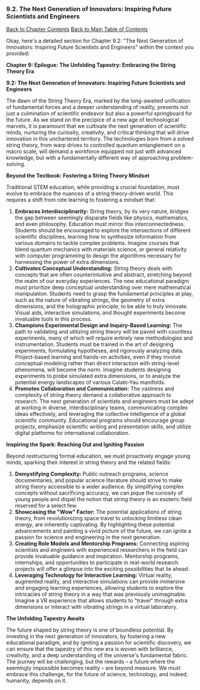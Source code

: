 ### 9.2. The Next Generation of Innovators: Inspiring Future Scientists and Engineers

[Back to Chapter Contents](#chapter-9-contents)
[Back to Main Table of Contents](#table-of-contents)

Okay, here's a detailed section for Chapter 9.2: "The Next Generation of Innovators: Inspiring Future Scientists and Engineers" within the context you provided:

**Chapter 9: Epilogue: The Unfolding Tapestry: Embracing the String Theory Era**

**9.2: The Next Generation of Innovators: Inspiring Future Scientists and Engineers**

The dawn of the String Theory Era, marked by the long-awaited unification of fundamental forces and a deeper understanding of reality, presents not just a culmination of scientific endeavor but also a powerful springboard for the future. As we stand on the precipice of a new age of technological marvels, it is paramount that we cultivate the next generation of scientific minds, nurturing the curiosity, creativity, and critical thinking that will drive innovation in this unchartered territory. The technologies born from a solved string theory, from warp drives to controlled quantum entanglement on a macro scale, will demand a workforce equipped not just with advanced knowledge, but with a fundamentally different way of approaching problem-solving.

**Beyond the Textbook: Fostering a String Theory Mindset**

Traditional STEM education, while providing a crucial foundation, must evolve to embrace the nuances of a string theory-driven world. This requires a shift from rote learning to fostering a mindset that:

1. **Embraces Interdisciplinarity:** String theory, by its very nature, bridges the gap between seemingly disparate fields like physics, mathematics, and even philosophy. Education must mirror this interconnectedness. Students should be encouraged to explore the intersections of different scientific disciplines, learning how to synthesize information from various domains to tackle complex problems. Imagine courses that blend quantum mechanics with materials science, or general relativity with computer programming to design the algorithms necessary for harnessing the power of extra dimensions.
2. **Cultivates Conceptual Understanding:** String theory deals with concepts that are often counterintuitive and abstract, stretching beyond the realm of our everyday experiences. The new educational paradigm must prioritize deep conceptual understanding over mere mathematical manipulation. Students need to grasp the fundamental principles at play, such as the nature of vibrating strings, the geometry of extra dimensions, and the holographic principle, to be able to truly innovate. Visual aids, interactive simulations, and thought experiments become invaluable tools in this process.
3. **Champions Experimental Design and Inquiry-Based Learning:** The path to validating and utilizing string theory will be paved with countless experiments, many of which will require entirely new methodologies and instrumentation. Students must be trained in the art of designing experiments, formulating hypotheses, and rigorously analyzing data. Project-based learning and hands-on activities, even if they involve conceptual modeling rather than direct interaction with string-level phenomena, will become the norm. Imagine students designing experiments to probe simulated extra dimensions, or to analyze the potential energy landscapes of various Calabi-Yau manifolds.
4. **Promotes Collaboration and Communication:**  The vastness and complexity of string theory demand a collaborative approach to research. The next generation of scientists and engineers must be adept at working in diverse, interdisciplinary teams, communicating complex ideas effectively, and leveraging the collective intelligence of a global scientific community. Educational programs should encourage group projects, emphasize scientific writing and presentation skills, and utilize digital platforms for international collaboration.

**Inspiring the Spark: Reaching Out and Igniting Passion**

Beyond restructuring formal education, we must proactively engage young minds, sparking their interest in string theory and the related fields:

1. **Demystifying Complexity:**  Public outreach programs, science documentaries, and popular science literature should strive to make string theory accessible to a wider audience. By simplifying complex concepts without sacrificing accuracy, we can pique the curiosity of young people and dispel the notion that string theory is an esoteric field reserved for a select few.
2. **Showcasing the "Wow" Factor:**  The potential applications of string theory, from revolutionizing space travel to unlocking limitless clean energy, are inherently captivating. By highlighting these potential advancements and painting a vivid picture of the future, we can ignite a passion for science and engineering in the next generation.
3. **Creating Role Models and Mentorship Programs:**  Connecting aspiring scientists and engineers with experienced researchers in the field can provide invaluable guidance and inspiration. Mentorship programs, internships, and opportunities to participate in real-world research projects will offer a glimpse into the exciting possibilities that lie ahead.
4. **Leveraging Technology for Interactive Learning:**  Virtual reality, augmented reality, and interactive simulations can provide immersive and engaging learning experiences, allowing students to explore the intricacies of string theory in a way that was previously unimaginable. Imagine a VR experience that allows students to "travel" through extra dimensions or interact with vibrating strings in a virtual laboratory.

**The Unfolding Tapestry Awaits**

The future shaped by string theory is one of boundless potential. By investing in the next generation of innovators, by fostering a new educational paradigm, and by igniting a passion for scientific discovery, we can ensure that the tapestry of this new era is woven with brilliance, creativity, and a deep understanding of the universe's fundamental fabric. The journey will be challenging, but the rewards – a future where the seemingly impossible becomes reality – are beyond measure. We must embrace this challenge, for the future of science, technology, and indeed, humanity, depends on it.


<a id='chapter-9-3'></a>

